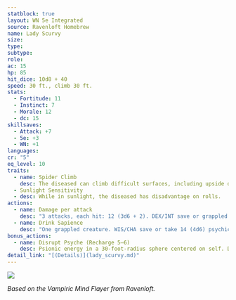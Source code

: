 ```yaml
---
statblock: true
layout: WN 5e Integrated
source: Ravenloft Homebrew
name: Lady Scurvy
size: 
type: 
subtype: 
role: 
ac: 15
hp: 85
hit_dice: 10d8 + 40
speed: 30 ft., climb 30 ft.
stats:
  - Fortitude: 11
  - Instinct: 7
  - Morale: 12
  - dc: 15
skillsaves:
  - Attack: +7
  - 5e: +3
  - WN: +1
languages: 
cr: "5"
eq_level: 10
traits:
  - name: Spider Climb
    desc: The diseased can climb difficult surfaces, including upside down on ceilings, without needing to make an ability check.
  - Sunlight Sensitivity
  - desc: While in sunlight, the diseased has disadvantage on rolls.
actions:
  - name: Damage per attack
    desc: "3 attacks, each hit: 12 (3d6 + 2). DEX/INT save or grappled by tentacles."
  - name: Drink Sapience
    desc: "One grappled creature. WIS/CHA save or take 14 (4d6) psychic damage and gain 1 level of exhaustion. The diseased regains a number of hit points equal to the psychic damage dealt. A creature reduced to 0 hit points by the psychic damage dies."
bonus_actions:
  - name: Disrupt Psyche (Recharge 5–6)
    desc: Psionic energy in a 30-foot-radius sphere centered on self. DEX/INT save or incapacitated for 1 minute (target can repeat save on each of its turns).
detail_link: "[(Details)](lady_scurvy.md)"
---
```


![](https://i.imgur.com/PGBhLdG.png)

*Based on the Vampiric Mind Flayer from Ravenloft.*
